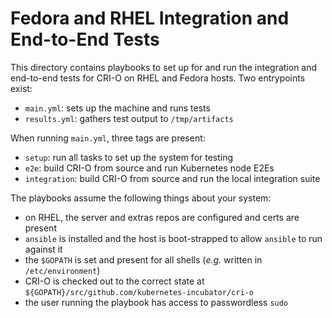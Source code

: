 # Fedora and RHEL Integration and End-to-End Tests

This directory contains playbooks to set up for and run the integration and
end-to-end tests for CRI-O on RHEL and Fedora hosts. Two entrypoints exist:

 - `main.yml`: sets up the machine and runs tests
 - `results.yml`: gathers test output to `/tmp/artifacts`

When running `main.yml`, three tags are present:

 - `setup`: run all tasks to set up the system for testing
 - `e2e`: build CRI-O from source and run Kubernetes node E2Es
 - `integration`: build CRI-O from source and run the local integration suite

The playbooks assume the following things about your system:

 - on RHEL, the server and extras repos are configured and certs are present
 - `ansible` is installed and the host is boot-strapped to allow `ansible` to run against it
 - the `$GOPATH` is set and present for all shells (*e.g.* written in `/etc/environment`)
 - CRI-O is checked out to the correct state at `${GOPATH}/src/github.com/kubernetes-incubator/cri-o`
 - the user running the playbook has access to passwordless `sudo`
